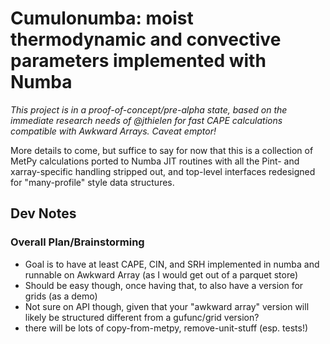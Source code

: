# Cumulonumba: moist thermodynamic and convective parameters implemented with Numba

*This project is in a proof-of-concept/pre-alpha state, based on the immediate research needs of @jthielen for fast CAPE calculations compatible with Awkward Arrays. Caveat emptor!*

More details to come, but suffice to say for now that this is a collection of MetPy calculations ported to Numba JIT routines with all the Pint- and xarray-specific handling stripped out, and top-level interfaces redesigned for "many-profile" style data structures.
 
## Dev Notes

### Overall Plan/Brainstorming

- Goal is to have at least CAPE, CIN, and SRH implemented in numba and runnable on Awkward Array (as I would get out of a parquet store)
- Should be easy though, once having that, to also have a version for grids (as a demo)
- Not sure on API though, given that your "awkward array" version will likely be structured different from a gufunc/grid version?
- there will be lots of copy-from-metpy, remove-unit-stuff (esp. tests!)